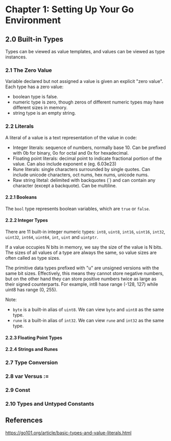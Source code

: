 # Chapter 1: Setting Up Your Go Environment

## 2.0 Built-in Types

Types can be viewed as value templates, and values can be viewed as type instances.

### 2.1 The Zero Value

Variable declared but not assigned a value is given an explicit "zero value". Each type has a zero value:
- boolean type is false.
- numeric type is zero, though zeros of different numeric types may have different sizes in memory.
- string type is an empty string.


### 2.2 Literals
A literal of a value is a text representation of the value in code:
- Integer literals: sequence of numbers, normally base 10. Can be prefixed with 0b for binary, 0o for octal and 0x for hexadecimal.
- Floating point literals: decimal point to indicate fractional portion of the value. Can also include exponent e (eg. 6.03e23)
- Rune literals: single characters surrounded by single quotes. Can include unicode characters, oct nums, hex nums, unicode nums.
- Raw string litetal: delimited with backquotes (\`) and can contain any character (except a backquote). Can be multiline.

#### 2.2.1 Booleans
The `bool` type represents boolean variables, which are `true` or `false`.


#### 2.2.2 Integer Types
There are 11 built-in integer numeric types: `int8`, `uint8`, `int16`, `uint16`, `int32`, `uint32`, `int64`, `uint64`, `int`, `uint` and `uintptr`.

If a value occupies N bits in memory, we say the size of the value is N bits. The sizes of all values of a type are always the same, so value sizes are often called as type sizes.

The primitive data types prefixed with "u" are unsigned versions with the same bit sizes. Effectively, this means they cannot store negative numbers, but on the other hand they can store positive numbers twice as large as their signed counterparts. For example, int8 hase range (-128, 127) while uint8 has range (0, 255).

Note:
- `byte` is a built-in alias of `uint8`. We can view `byte` and `uint8` as the same type.
- `rune` is a built-in alias of `int32`. We can view `rune` and `int32` as the same type.

#### 2.2.3 Floating Point Types


#### 2.2.4 Strings and Runes


### 2.7 Type Conversion


### 2.8 var Versus :=


### 2.9 Const


### 2.10 Types and Untyped Constants


## References
https://go101.org/article/basic-types-and-value-literals.html